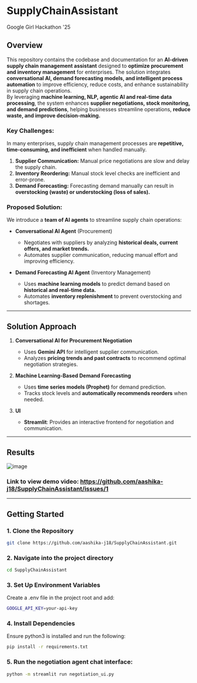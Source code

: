 # SupplyChainAssistant
Google Girl Hackathon '25

## Overview    
This repository contains the codebase and documentation for an **AI-driven supply chain management assistant** designed to **optimize procurement and inventory management** for enterprises. The solution integrates **conversational AI, demand forecasting models, and intelligent process automation** to improve efficiency, reduce costs, and enhance sustainability in supply chain operations.  
By leveraging **machine learning, NLP, agentic AI and real-time data processing**, the system enhances **supplier negotiations, stock monitoring, and demand predictions**, helping businesses streamline operations, **reduce waste, and improve decision-making.**  

### **Key Challenges:**  
In many enterprises, supply chain management processes are **repetitive, time-consuming, and inefficient** when handled manually.  
1. **Supplier Communication:** Manual price negotiations are slow and delay the supply chain.  
2. **Inventory Reordering:** Manual stock level checks are inefficient and error-prone.  
3. **Demand Forecasting:** Forecasting demand manually can result in **overstocking (waste) or understocking (loss of sales).**  

### **Proposed Solution:**  
We introduce a **team of AI agents** to streamline supply chain operations:  

- **Conversational AI Agent** (Procurement)  
  - Negotiates with suppliers by analyzing **historical deals, current offers, and market trends.**  
  - Automates supplier communication, reducing manual effort and improving efficiency.  

- **Demand Forecasting AI Agent** (Inventory Management)  
  - Uses **machine learning models** to predict demand based on **historical and real-time data.**  
  - Automates **inventory replenishment** to prevent overstocking and shortages.  

---

## **Solution Approach**  

1. **Conversational AI for Procurement Negotiation**  
   - Uses **Gemini API** for intelligent supplier communication.  
   - Analyzes **pricing trends and past contracts** to recommend optimal negotiation strategies.  

2. **Machine Learning-Based Demand Forecasting**  
   - Uses **time series models (Prophet)** for demand prediction.  
   - Tracks stock levels and **automatically recommends reorders** when needed.  

3. **UI**  
   - **Streamlit**: Provides an interactive frontend for negotiation and communication.  

---

## **Results**
![image](https://github.com/user-attachments/assets/5677b28d-6522-44c2-b6cb-95f464e0679c)

### Link to view demo video: https://github.com/aashika-j18/SupplyChainAssistant/issues/1

---

## **Getting Started**  

### **1. Clone the Repository**  
```sh
git clone https://github.com/aashika-j18/SupplyChainAssistant.git
```

### **2. Navigate into the project directory**
```sh
cd SupplyChainAssistant
```
### **3. Set Up Environment Variables**
Create a .env file in the project root and add:
```sh
GOOGLE_API_KEY=your-api-key
```


### **4. Install Dependencies**
Ensure python3 is installed and run the following:
```sh
pip install -r requirements.txt  
```

### **5. Run the negotiation agent chat interface:**

```sh
python -m streamlit run negotiation_ui.py  
```


